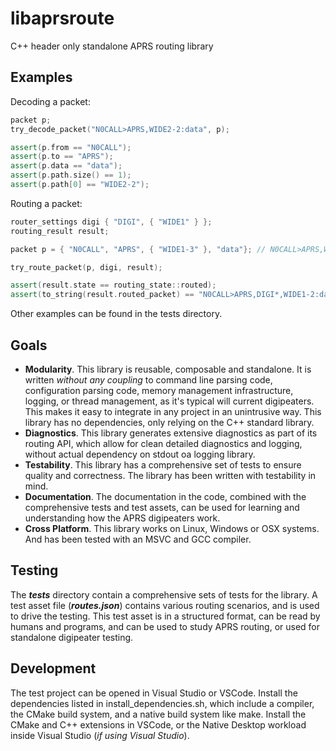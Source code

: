 # libaprsroute

C++ header only standalone APRS routing library

## Examples

Decoding a packet:

``` cpp
packet p;
try_decode_packet("N0CALL>APRS,WIDE2-2:data", p);

assert(p.from == "N0CALL");
assert(p.to == "APRS");
assert(p.data == "data");
assert(p.path.size() == 1);
assert(p.path[0] == "WIDE2-2");
```

Routing a packet:

``` cpp
router_settings digi { "DIGI", { "WIDE1" } };
routing_result result;

packet p = { "N0CALL", "APRS", { "WIDE1-3" }, "data"}; // N0CALL>APRS,WIDE1-3:data

try_route_packet(p, digi, result);

assert(result.state == routing_state::routed);
assert(to_string(result.routed_packet) == "N0CALL>APRS,DIGI*,WIDE1-2:data"); // N0CALL>APRS,DIGI*,WIDE1-2:data
```

Other examples can be found in the tests directory.

## Goals

- **Modularity**. This library is reusable, composable and standalone. It is written *without any coupling* to command line parsing code, configuration parsing code, memory management infrastructure, logging, or thread management, as it's typical will current digipeaters. This makes it easy to integrate in any project in an unintrusive way. This library has no dependencies, only relying on the C++ standard library.
- **Diagnostics**. This library generates extensive diagnostics as part of its routing API, which allow for clean detailed diagnostics and logging, without actual dependency on stdout oa logging library.
- **Testability**. This library has a comprehensive set of tests to ensure quality and correctness. The library has been written with testability in mind.
- **Documentation**. The documentation in the code, combined with the comprehensive tests and test assets, can be used for learning and understanding how the APRS digipeaters work.
- **Cross Platform**. This library works on Linux, Windows or OSX systems. And has been tested with an MSVC and GCC compiler.

## Testing

The ***tests*** directory contain a comprehensive sets of tests for the library. A test asset file (***routes.json***) contains various routing scenarios, and is used to drive the testing. This test asset is in a structured format, can be read by humans and programs, and can be used to study APRS routing, or used for standalone digipeater testing.

## Development

The test project can be opened in Visual Studio or VSCode. Install the dependencies listed in install_dependencies.sh, which include a compiler, the CMake build system, and a native build system like make. Install the CMake and C++ extensions in VSCode, or the Native Desktop workload inside Visual Studio (*if using Visual Studio*).